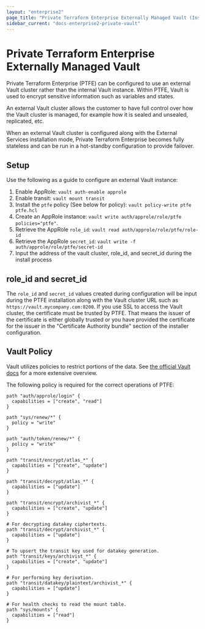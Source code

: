 ```yaml
---
layout: "enterprise2"
page_title: "Private Terraform Enterprise Externally Managed Vault (Installer)"
sidebar_current: "docs-enterprise2-private-vault"
---
```


# Private Terraform Enterprise Externally Managed Vault

Private Terraform Enterprise (PTFE) can be configured to use an external Vault cluster
rather than the internal Vault instance. Within PTFE, Vault is used to
encrypt sensitive information such as variables and states.

An external Vault cluster allows the customer to have full control over how
the Vault cluster is managed, for example how it is sealed and unsealed, replicated, etc.

When an external Vault cluster is configured along with the External Services installation mode,
Private Terraform Enterprise becomes fully stateless and can be run in a hot-standby
configuration to provide failover.

## Setup

Use the following as a guide to configure an external Vault instance:

1. Enable AppRole: `vault auth-enable approle`
1. Enable transit: `vault mount transit`
1. Install the `ptfe` policy (See below for policy):
   `vault policy-write ptfe ptfe.hcl`
1. Create an AppRole instance:
   `vault write auth/approle/role/ptfe policies="ptfe"`.
1. Retrieve the AppRole `role_id`: `vault read auth/approle/role/ptfe/role-id`
1. Retrieve the AppRole `secret_id`:
   `vault write -f auth/approle/role/ptfe/secret-id`
1. Input the address of the vault cluster, role\_id, and secret\_id during the
   install process

## role\_id and secret\_id

The `role_id` and `secret_id` values created during configuration will be input during
the PTFE installation along with the Vault cluster URL such as
`https://vault.mycompany.com:8200`. If you use SSL to access the Vault cluster, 
the certificate must be trusted by PTFE. That means the issuer of the certificate
is either globally trusted or you have provided the certificate for the issuer
in the "Certificate Authority bundle" section of the installer configuration.

## Vault Policy

Vault utilizes policies to restrict portions of the data. See [the official
Vault docs](https://www.vaultproject.io/docs/concepts/policies.html) for a
more extensive overview.

The following policy is required for the correct operations of PTFE:

```
path "auth/approle/login" {
  capabilities = ["create", "read"]
}

path "sys/renew/*" {
  policy = "write"
}

path "auth/token/renew/*" {
  policy = "write"
}

path "transit/encrypt/atlas_*" {
  capabilities = ["create", "update"]
}

path "transit/decrypt/atlas_*" {
  capabilities = ["update"]
}

path "transit/encrypt/archivist_*" {
  capabilities = ["create", "update"]
}

# For decrypting datakey ciphertexts.
path "transit/decrypt/archivist_*" {
  capabilities = ["update"]
}

# To upsert the transit key used for datakey generation.
path "transit/keys/archivist_*" {
  capabilities = ["create", "update"]
}

# For performing key derivation.
path "transit/datakey/plaintext/archivist_*" {
  capabilities = ["update"]
}

# For health checks to read the mount table.
path "sys/mounts" {
  capabilities = ["read"]
}
```
